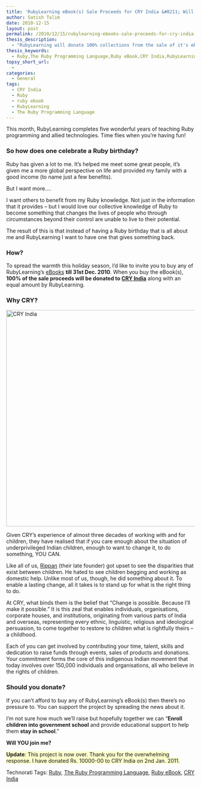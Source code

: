 ```yaml
---
title: 'RubyLearning eBook(s) Sale Proceeds for CRY India &#8211; Will You Join Me?'
author: Satish Talim
date: 2010-12-15
layout: post
permalink: /2010/12/15/rubylearning-ebooks-sale-proceeds-for-cry-india-will-you-join-me/
thesis_description:
  - "RubyLearning will donate 100% collections from the sale of it's eBook(s) to CRY India along with an equal contribution from RubyLearning."
thesis_keywords:
  - Ruby,The Ruby Programming Language,Ruby eBook,CRY India,RubyLearning
topsy_short_url:
  - 
categories:
  - General
tags:
  - CRY India
  - Ruby
  - ruby ebook
  - RubyLearning
  - The Ruby Programming Language
---
```

<div>
  <p class="alert">
    This month, RubyLearning completes five wonderful years of teaching Ruby programming and allied technologies. Time flies when you&#8217;re having fun!
  </p>
  
  <h3>
    So how does one celebrate a Ruby birthday?
  </h3>
  
  <p>
    Ruby has given a lot to me. It&#8217;s helped me meet some great people, it&#8217;s given me a more global perspective on life and provided my family with a good income (to name just a few benefits).
  </p>
  
  <p>
    But I want more….
  </p>
  
  <p>
    I want others to benefit from my Ruby knowledge. Not just in the information that it provides &#8211; but I would love our collective knowledge of Ruby to become something that changes the lives of people who through circumstances beyond their control are unable to live to their potential.
  </p>
  
  <p>
    The result of this is that instead of having a Ruby birthday that is all about me and RubyLearning I want to have one that gives something back.
  </p>
  
  <h3>
    How?
  </h3>
  
  <p class="note">
    To spread the warmth this holiday season, I&#8217;d like to invite you to buy any of RubyLearning&#8217;s <a href="http://rubylearning.com/blog/ebooks/">eBooks</a> <b>till 31st Dec. 2010</b>. When you buy the eBook(s), <b>100% of the sale proceeds will be donated to <a href="http://www.cry.org/apps/donation.aspx">CRY India</a></b> along with an equal amount by RubyLearning.
  </p>
  
  <h3>
    Why CRY?
  </h3>
  
  <p>
    <img class="aligncenter" src='http://www.cry.org/resources/images/banner1.gif' style="border: 0px none ;" width="578" alt="CRY India" />
  </p>
  
  <p>
    Given CRY&#8217;s experience of almost three decades of working with and for children, they have realised that if you care enough about the situation of underprivileged Indian children, enough to want to change it, to do something, YOU CAN.
  </p>
  
  <p>
    Like all of us, <a href="http://www.cry.org/whoweare/originfounder.html">Rippan</a> (their late founder) got upset to see the disparities that exist between children. He hated to see children begging and working as domestic help. Unlike most of us, though, he did something about it. To enable a lasting change, all it takes is to stand up for what is the right thing to do.
  </p>
  
  <p>
    At CRY, what binds them is the belief that &#8220;Change is possible. Because I&#8217;ll make it possible.&#8221; It is this zeal that enables individuals, organisations, corporate houses, and institutions, originating from various parts of India and overseas, representing every ethnic, linguistic, religious and ideological persuasion, to come together to restore to children what is rightfully theirs &#8211; a childhood.
  </p>
  
  <p>
    Each of you can get involved by contributing your time, talent, skills and dedication to raise funds through events, sales of products and donations. Your commitment forms the core of this indigenous Indian movement that today involves over 150,000 individuals and organisations, all who believe in the rights of children.
  </p>
  
  <h3>
    Should you donate?
  </h3>
  
  <p>
    If you can&#8217;t afford to buy any of RubyLearning&#8217;s eBook(s) then there&#8217;s no pressure to. You can support the project by spreading the news about it.
  </p>
  
  <p>
    I&#8217;m not sure how much we&#8217;ll raise but hopefully together we can &#8220;<b>Enroll children into government school</b> and provide educational support to help them <b>stay in school</b>.&#8221;
  </p>
  
  <p>
    <b>Will YOU join me?</b>
  </p>
  
  <p>
    <span style="background-color: #FFFFCC;"><b>Update</b>: This project is now over. Thank you for the overwhelming response. I have donated Rs. 10000-00 to CRY India on 2nd Jan. 2011.</span>
  </p>
</div>

Technorati Tags: <a href="http://technorati.com/tag/Ruby" rel="tag">Ruby</a>, <a href="http://technorati.com/tag/The+Ruby+Programming+Language" rel="tag">The Ruby Programming Language</a>, <a href="http://technorati.com/tag/Ruby+eBook" rel="tag">Ruby eBook</a>, <a href="http://technorati.com/tag/CRY+India" rel="tag">CRY India</a>
